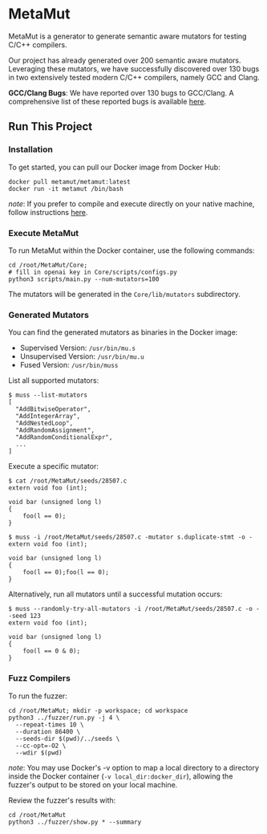 # MetaMut

MetaMut is a generator to generate semantic aware mutators for testing C/C++ compilers.

Our project has already generated over 200 semantic aware mutators. Leveraging these mutators, we have successfully discovered over 130 bugs in two extensively tested modern C/C++ compilers, namely GCC and Clang.

**GCC/Clang Bugs**: We have reported over 130 bugs to GCC/Clang. A comprehensive list of these reported bugs is available [here](bugs.md).

## Run This Project

### Installation

To get started, you can pull our Docker image from Docker Hub:
```
docker pull metamut/metamut:latest
docker run -it metamut /bin/bash
```

*note*: If you prefer to compile and execute directly on your native machine, follow instructions [here](README.ubuntu.md).

### Execute MetaMut

To run MetaMut within the Docker container, use the following commands:
```
cd /root/MetaMut/Core;
# fill in openai key in Core/scripts/configs.py
python3 scripts/main.py --num-mutators=100
```

The mutators will be generated in the `Core/lib/mutators` subdirectory.

### Generated Mutators

You can find the generated mutators as binaries in the Docker image:

* Supervised Version: `/usr/bin/mu.s`
* Unsupervised Version: `/usr/bin/mu.u`
* Fused Version: `/usr/bin/muss`

List all supported mutators:
```
$ muss --list-mutators
[
  "AddBitwiseOperator",
  "AddIntegerArray",
  "AddNestedLoop",
  "AddRandomAssignment",
  "AddRandomConditionalExpr",
  ...
]
```

Execute a specific mutator:
```
$ cat /root/MetaMut/seeds/28507.c
extern void foo (int);

void bar (unsigned long l)
{
    foo(l == 0);
}

$ muss -i /root/MetaMut/seeds/28507.c -mutator s.duplicate-stmt -o -
extern void foo (int);

void bar (unsigned long l)
{
    foo(l == 0);foo(l == 0);
}
```

Alternatively, run all mutators until a successful mutation occurs:
```
$ muss --randomly-try-all-mutators -i /root/MetaMut/seeds/28507.c -o - -seed 123
extern void foo (int);

void bar (unsigned long l)
{
    foo(l == 0 & 0);
}
```

### Fuzz Compilers

To run the fuzzer:
```
cd /root/MetaMut; mkdir -p workspace; cd workspace
python3 ../fuzzer/run.py -j 4 \
  --repeat-times 10 \
  --duration 86400 \
  --seeds-dir $(pwd)/../seeds \
  --cc-opt=-O2 \
  --wdir $(pwd)
```

*note*: You may use Docker's -v option to map a local directory to a directory inside the Docker container (`-v local_dir:docker_dir`), allowing the fuzzer's output to be stored on your local machine.

Review the fuzzer's results with:
```
cd /root/MetaMut
python3 ../fuzzer/show.py * --summary
```
